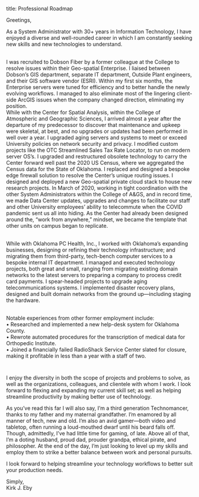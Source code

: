 title: Professional Roadmap

Greetings,  
  
  
As a System Administrator with 30+ years in Information Technology, I have enjoyed a diverse and well-rounded career in which I am constantly seeking new skills and new technologies to understand.  
  
       
I was recruited to Dobson Fiber by a former colleague at the College to resolve issues within their Geo-spatial Enterprise. I liaised between Dobson’s GIS department, separate IT department, Outside Plant engineers, and their GIS software vendor (ESRI).  Within my first six months, the Enterprise servers were tuned for efficiency and to better handle the newly evolving workflows.  I managed to also eliminate most of the lingering client-side ArcGIS issues when the company changed direction, eliminating my position.  
While with the Center for Spatial Analysis, within the College of Atmospheric and Geographic Sciences, I arrived almost a year after the departure of my predecessor to discover that maintenance and upkeep were skeletal, at best, and no upgrades or updates had been performed in well over a year.  I upgraded aging servers and systems to meet or exceed University policies on network security and privacy. I modified custom projects like the OTC Streamlined Sales Tax Rate Locator, to run on modern server OS’s. I upgraded and restructured obsolete technology to carry the Center forward well past the 2020 US Census, where we aggregated the Census data for the State of Oklahoma.  I replaced and designed a bespoke edge firewall solution to resolve the Center’s unique routing issues.  I designed and deployed a new Geo-spatial private cloud stack to house new research projects.   In March of 2020, working in tight coordination with the other System Administrators within the College of A&GS, and in record time, we made Data Center updates, upgrades and changes to facilitate our staff and other University employees’ ability to telecommute when the COVID pandemic sent us all into hiding.  As the Center had already been designed around the, “work from anywhere,” mindset, we became the template that other units on campus began to replicate.  
  
       
While with Oklahoma PC Health, Inc., I worked with Oklahoma’s expanding businesses, designing or refining their technology infrastructure; and migrating them from third-party, tech-bench computer services to a bespoke internal IT department.  I managed and executed technology projects, both great and small, ranging from migrating existing domain networks to the latest servers to preparing a company to process credit card payments.  I spear-headed projects to upgrade aging telecommunications systems.  I implemented disaster recovery plans, designed and built domain networks from the ground up—including staging the hardware.  
  
     
Notable experiences from other former employment include:  
    • Researched and implemented a new help-desk system for Oklahoma County.  
    • Rewrote automated procedures for the transcription of medical data for Orthopedic Institute.  
    • Joined a financially failed RadioShack Service Center slated for closure, making it profitable in less than a year with a staff of two.  
  
       
I enjoy the diversity in both the scope of projects and problems to solve, as well as the organizations, colleagues, and clientele with whom I work.  I look forward to flexing and expanding my current skill set; as well as helping streamline productivity by making better use of technology.  
  

As you’ve read this far I will also say, I’m a third generation Technomancer, thanks to my father and my maternal grandfather.  I’m enamored by all manner of tech, new and old.  I’m also an avid gamer—both video and tabletop, often running a loud-mouthed dwarf until his beard falls off.  Though, admittedly, I’ve had little time for gaming, of late.  Above all of that, I’m a doting husband, proud dad, prouder grandpa, ethical pirate, and philosopher.  At the end of the day, I’m just looking to level up my skills and employ them to strike a better balance between work and personal pursuits.  
  

I look forward to helping streamline your technology workflows to better suit your production needs.  
  

Simply,  
Kirk J. Eby